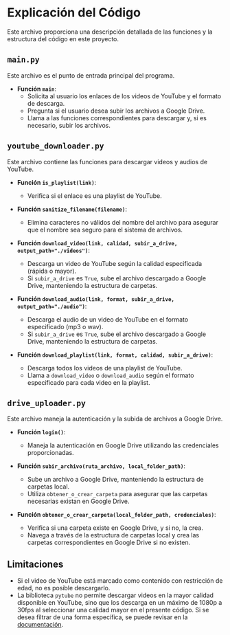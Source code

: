 # Explicación del Código

Este archivo proporciona una descripción detallada de las funciones y la estructura del código en este proyecto.

## `main.py`

Este archivo es el punto de entrada principal del programa.

- **Función `main`**:
  - Solicita al usuario los enlaces de los videos de YouTube y el formato de descarga.
  - Pregunta si el usuario desea subir los archivos a Google Drive.
  - Llama a las funciones correspondientes para descargar y, si es necesario, subir los archivos.

## `youtube_downloader.py`

Este archivo contiene las funciones para descargar videos y audios de YouTube.

- **Función `is_playlist(link)`**:
  - Verifica si el enlace es una playlist de YouTube.

- **Función `sanitize_filename(filename)`**:
  - Elimina caracteres no válidos del nombre del archivo para asegurar que el nombre sea seguro para el sistema de archivos.

- **Función `download_video(link, calidad, subir_a_drive, output_path="./videos")`**:
  - Descarga un video de YouTube según la calidad especificada (rápida o mayor).
  - Si `subir_a_drive` es `True`, sube el archivo descargado a Google Drive, manteniendo la estructura de carpetas.

- **Función `download_audio(link, format, subir_a_drive, output_path="./audio")`**:
  - Descarga el audio de un video de YouTube en el formato especificado (mp3 o wav).
  - Si `subir_a_drive` es `True`, sube el archivo descargado a Google Drive, manteniendo la estructura de carpetas.

- **Función `download_playlist(link, format, calidad, subir_a_drive)`**:
  - Descarga todos los videos de una playlist de YouTube.
  - Llama a `download_video` o `download_audio` según el formato especificado para cada video en la playlist.

## `drive_uploader.py`

Este archivo maneja la autenticación y la subida de archivos a Google Drive.

- **Función `login()`**:
  - Maneja la autenticación en Google Drive utilizando las credenciales proporcionadas.

- **Función `subir_archivo(ruta_archivo, local_folder_path)`**:
  - Sube un archivo a Google Drive, manteniendo la estructura de carpetas local.
  - Utiliza `obtener_o_crear_carpeta` para asegurar que las carpetas necesarias existan en Google Drive.

- **Función `obtener_o_crear_carpeta(local_folder_path, credenciales)`**:
  - Verifica si una carpeta existe en Google Drive, y si no, la crea.
  - Navega a través de la estructura de carpetas local y crea las carpetas correspondientes en Google Drive si no existen.

## Limitaciones
- Si el video de YouTube está marcado como contenido con restricción de edad, no es posible descargarlo.
- La biblioteca `pytube` no permite descargar videos en la mayor calidad disponible en YouTube, sino que los descarga en un máximo de 1080p a 30fps al seleccionar una calidad mayor en el presente código. Si se desea filtrar de una forma específica, se puede revisar en la [documentación](https://pytube.io/en/latest/index.html).
